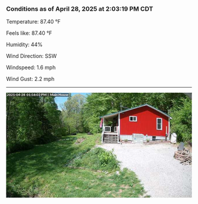 ### Conditions as of April 28, 2025 at 2:03:19 PM CDT 

Temperature: 87.40 &deg;F

Feels like: 87.40 &deg;F

Humidity: 44%

Wind Direction: SSW

Windspeed: 1.6 mph

Wind Gust: 2.2 mph

---

<img src="./images/latest.jpeg"/>

